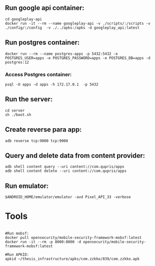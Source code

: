 ## Run google api container:
```
cd googleplay-api
docker run -it --rm --name googleplay-api -v ./scripts/:/scripts -v ./config/:/config  -v ./../apks:/apks -d googleplay_api:latest 
```


## Run postgres container:
```
docker run --rm --name postgres-apps -p 5432:5432 -e POSTGRES_USER=apps -e POSTGRES_PASSWORD=apps -e POSTGRES_DB=apps -d postgres:12
```

### Access Postgres container:
```
psql -U apps -d apps -h 172.17.0.1  -p 5432
```

## Run the server: 
```
cd server
sh ./boot.sh
```

## Create reverse para app:
```
adb reverse tcp:9000 tcp:9000
```

## Query and delete data from content provider:
```
adb shell content query --uri content://com.qupris/apps
adb shell content delete --uri content://com.qupris/apps
```

## Run emulator:
```
$ANDROID_HOME/emulator/emulator -avd Pixel_API_33 -verbose
```

# Tools

```

#Run mobsf:
docker pull opensecurity/mobile-security-framework-mobsf:latest
docker run -it --rm -p 8000:8000 -d opensecurity/mobile-security-framework-mobsf:latest

#Run APKID:
apkid ~/thesis_infrastructure/apks/com.zzkko/839/com.zzkko.apk

```
